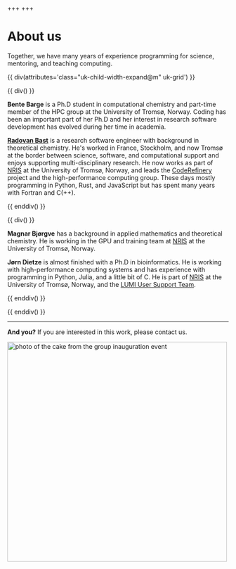 +++
+++

# About us

Together, we have many years of experience programming for science, mentoring,
and teaching computing.

{{ div(attributes='class="uk-child-width-expand@m" uk-grid') }}

{{ div() }}

**Bente Barge** is a Ph.D student in computational chemistry and part-time member of the HPC group at the University of Tromsø, Norway. Coding has been an important part of her Ph.D and her interest in research software development has evolved during her time in academia.

**[Radovan Bast](https://bast.fr)** is a research software engineer with
background in theoretical chemistry.  He's worked in France, Stockholm, and
now Tromsø at the border between science, software, and computational support
and enjoys supporting multi-disciplinary research.  He now works as part of
[NRIS](https://documentation.sigma2.no/) at the University of Tromsø, Norway,
and leads the [CodeRefinery](https://coderefinery.org) project
and the high-performance computing group.
These days mostly programming in Python, Rust, and JavaScript but has spent
many years with Fortran and C(++).

{{ enddiv() }}

{{ div() }}

**Magnar Bjørgve** has a background in applied mathematics and theoretical chemistry.
He is working in the GPU and training team at [NRIS](https://documentation.sigma2.no/)
at the University of Tromsø, Norway.

**Jørn Dietze** is almost finished with a Ph.D in bioinformatics.
He is working with high-performance computing systems and
has experience with programming in Python, Julia, and a little bit of C.
He is part of [NRIS](https://documentation.sigma2.no/)
at the University of Tromsø, Norway, and the
[LUMI User Support Team](https://www.lumi-supercomputer.eu/).

{{ enddiv() }}

{{ enddiv() }}

---

**And you?** If you are interested in this work, please contact us.

<img src="/cake.jpg" alt="photo of the cake from the group inauguration event" width="500px"/>
